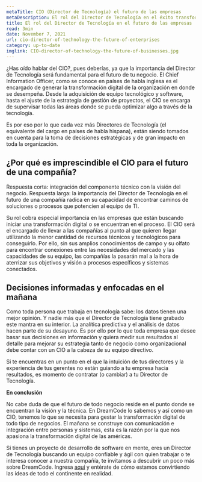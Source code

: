 ```yaml
---
metaTitle: CIO (Director de Tecnología) el futuro de las empresas
metaDescription: El rol del Director de Tecnología en el éxito transformacional de las empresas y su importancia para el futuro de estas.
title: El rol del Director de Tecnología en el futuro de las empresas
read: 3min
date: November 7, 2021
url: cio-director-of-technology-the-future-of-enterprises
category: up-to-date
imglink: CIO-director-of-technology-the-future-of-businesses.jpg
---
```


¿Has oído hablar del CIO?, pues deberías, ya que la importancia del Director de Tecnología será fundamental para el futuro de tu negocio. El Chief Information Officer, como se conoce en países de habla inglesa es el encargado de generar la transformación digital de la organización en donde se desempeña. Desde la adquisición de equipo tecnológico y software, hasta el ajuste de la estrategia de gestión de proyectos, el CIO se encarga de supervisar todas las áreas donde se pueda optimizar algo a través de la tecnología.

Es por eso por lo que cada vez más Directores de Tecnología (el equivalente del cargo en países de habla hispana), están siendo tomados en cuenta para la toma de decisiones estratégicas y de gran impacto en toda la organización.

## ¿Por qué es imprescindible el CIO para el futuro de una compañía?

Respuesta corta: integración del componente técnico con la visión del negocio. Respuesta larga: la importancia del Director de Tecnología en el futuro de una compañía radica en su capacidad de encontrar caminos de soluciones o procesos que potencien al equipo de TI.

Su rol cobra especial importancia en las empresas que están buscando iniciar una transformación digital o se encuentran en el proceso. El CIO será el encargado de llevar a las compañías al punto al que quieren llegar utilizando la menor cantidad de recursos técnicos y tecnológicos para conseguirlo. Por ello, sin sus amplios conocimientos de campo y su olfato para encontrar conexiones entre las necesidades del mercado y las capacidades de su equipo, las compañías la pasarán mal a la hora de aterrizar sus objetivos y visión a procesos específicos y sistemas conectados.

## Decisiones informadas y enfocadas en el mañana

Como toda persona que trabaja en tecnología sabe: los datos tienen una mejor opinión. Y nadie más que el Director de Tecnología tiene grabado este mantra en su interior. La analítica predictiva y el análisis de datos hacen parte de su desayuno. Es por ello por lo que toda empresa que desee basar sus decisiones en información y quiera medir sus resultados al detalle para mejorar su estrategia tanto de negocio como organizacional debe contar con un CIO a la cabeza de su equipo directivo.

Si te encuentras en un punto en el que la intuición de tus directores y la experiencia de tus gerentes no están guiando a tu empresa hacia resultados, es momento de contratar (o cambiar) a tu Director de Tecnología.

**En conclusión**

No cabe duda de que el futuro de todo negocio reside en el punto donde se encuentran la visión y la técnica. En DreamCode lo sabemos y así como un CIO, tenemos lo que se necesita para gestar la transformación digital de todo tipo de negocios. El mañana se construye con comunicación e integración entre personas y sistemas, esta es la razón por la que nos apasiona la transformación digital de las américas.

Si tienes un proyecto de desarrollo de software en mente, eres un Director de Tecnología buscando un equipo confiable y ágil con quien trabajar o te interesa conocer a nuestra compañía, te invitamos a descubrir un poco más sobre DreamCode. Ingresa [aquí](https://www.dreamcodesoft.com/about) y entérate de cómo estamos convirtiendo las ideas de todo el continente en realidad.
